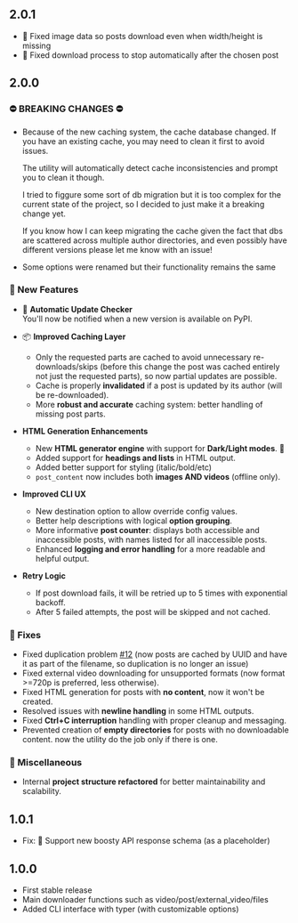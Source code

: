 ## 2.0.1 

- 🐛 Fixed image data so posts download even when width/height is missing
- 🐛 Fixed download process to stop automatically after the chosen post

## 2.0.0

### ⛔ BREAKING CHANGES ⛔

- Because of the new caching system, the cache database changed.
  If you have an existing cache, you may need to clean it first to avoid issues.

  The utility will automatically detect cache inconsistencies and prompt you to clean it though.

  I tried to figgure some sort of db migration but it is too complex for the current state of the project, so I decided to just make it a breaking change yet.

  If you know how I can keep migrating the cache given the fact that dbs are 
  scattered across multiple author directories, and even possibly have different versions 
  please let me know with an issue!

- Some options were renamed but their functionality remains the same

### 🔔 New Features

- 🔔 **Automatic Update Checker**  
  You'll now be notified when a new version is available on PyPI.

- 📦 **Improved Caching Layer**
  - Only the requested parts are cached to avoid unnecessary re-downloads/skips (before this change the post was cached entirely not just the requested parts), so now partial updates are possible.
  - Cache is properly **invalidated** if a post is updated by its author (will be re-downloaded).
  - More **robust and accurate** caching system: better handling of missing post parts.

- **HTML Generation Enhancements**
  - New **HTML generator engine** with support for **Dark/Light modes**. 🦉
  - Added support for **headings and lists** in HTML output.
  - Added better support for styling (italic/bold/etc)
  - `post_content` now includes both **images AND videos** (offline only).

- **Improved CLI UX**
  - New destination option to allow override config values.
  - Better help descriptions with logical **option grouping**.
  - More informative **post counter**: displays both accessible and inaccessible posts, with names listed for all inaccessible posts.
  - Enhanced **logging and error handling** for a more readable and helpful output.

- **Retry Logic**
  - If post download fails, it will be retried up to 5 times with exponential backoff.
  - After 5 failed attempts, the post will be skipped and not cached.

### 🐛 Fixes

- Fixed duplication problem [#12](https://github.com/Glitchy-Sheep/boosty-downloader/issues/12) (now posts are cached by UUID and have it as part of the filename, so duplication is no longer an issue)
- Fixed external video downloading for unsupported formats (now format >=720p is preferred, less otherwise).
- Fixed HTML generation for posts with **no content**, now it won't be created.
- Resolved issues with **newline handling** in some HTML outputs.
- Fixed **Ctrl+C interruption** handling with proper cleanup and messaging.
- Prevented creation of **empty directories** for posts with no downloadable content.
  now the utility do the job only if there is one.
    
### 🧹 Miscellaneous

- Internal **project structure refactored** for better maintainability and scalability.

## 1.0.1
- Fix: 🐛 Support new boosty API response schema (as a placeholder)

## 1.0.0

- First stable release
- Main downloader functions such as video/post/external_video/files
- Added CLI interface with typer (with customizable options)
